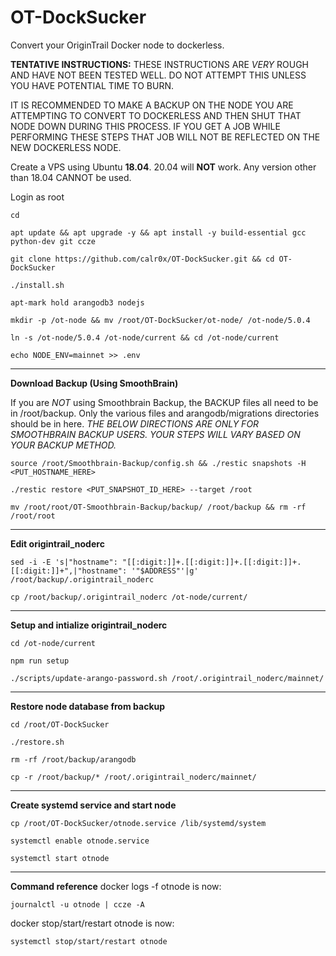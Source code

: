 # OT-DockSucker
Convert your OriginTrail Docker node to dockerless.

__TENTATIVE INSTRUCTIONS:__ THESE INSTRUCTIONS ARE *VERY* ROUGH AND HAVE NOT BEEN TESTED WELL. DO NOT ATTEMPT THIS UNLESS YOU HAVE POTENTIAL TIME TO BURN.

IT IS RECOMMENDED TO MAKE A BACKUP ON THE NODE YOU ARE ATTEMPTING TO CONVERT TO DOCKERLESS AND THEN SHUT THAT NODE DOWN DURING THIS PROCESS. IF YOU GET A JOB WHILE PERFORMING THESE STEPS THAT JOB WILL NOT BE REFLECTED ON THE NEW DOCKERLESS NODE.

Create a VPS using Ubuntu __18.04__. 20.04 will __NOT__ work. Any version other than 18.04 CANNOT be used.

Login as root
```
cd
```
```
apt update && apt upgrade -y && apt install -y build-essential gcc python-dev git ccze  
```
```
git clone https://github.com/calr0x/OT-DockSucker.git && cd OT-DockSucker  
```
```
./install.sh  
```
```
apt-mark hold arangodb3 nodejs  
```
```
mkdir -p /ot-node && mv /root/OT-DockSucker/ot-node/ /ot-node/5.0.4  
```
```
ln -s /ot-node/5.0.4 /ot-node/current && cd /ot-node/current  
```
```
echo NODE_ENV=mainnet >> .env  
```

---------------------------------------------------------------
__Download Backup (Using SmoothBrain)__

If you are *NOT* using Smoothbrain Backup, the BACKUP files all need to be in /root/backup. Only the various files and arangodb/migrations directories should be in here. *THE BELOW DIRECTIONS ARE ONLY FOR SMOOTHBRAIN BACKUP USERS. YOUR STEPS WILL VARY BASED ON YOUR BACKUP METHOD.*
```
source /root/Smoothbrain-Backup/config.sh && ./restic snapshots -H <PUT_HOSTNAME_HERE>  
```
```
./restic restore <PUT_SNAPSHOT_ID_HERE> --target /root  
```
```
mv /root/root/OT-Smoothbrain-Backup/backup/ /root/backup && rm -rf /root/root  
```

---------------------------------------------------------------
__Edit origintrail_noderc__
```
sed -i -E 's|"hostname": "[[:digit:]]+.[[:digit:]]+.[[:digit:]]+.[[:digit:]]+",|"hostname": '"$ADDRESS"'|g' /root/backup/.origintrail_noderc  
```
```
cp /root/backup/.origintrail_noderc /ot-node/current/  
```

---------------------------------------------------------------  
__Setup and intialize origintrail_noderc__
```
cd /ot-node/current  
```
```
npm run setup  
```
```
./scripts/update-arango-password.sh /root/.origintrail_noderc/mainnet/
```

---------------------------------------------------------------
__Restore node database from backup__
```
cd /root/OT-DockSucker  
```
```
./restore.sh  
```
```
rm -rf /root/backup/arangodb  
```
```
cp -r /root/backup/* /root/.origintrail_noderc/mainnet/  
```

---------------------------------------------------------------  
__Create systemd service and start node__
```
cp /root/OT-DockSucker/otnode.service /lib/systemd/system  
```
```
systemctl enable otnode.service  
```
```
systemctl start otnode  
```
---------------------------------------------------------------  
__Command reference__
docker logs -f otnode is now:
```
journalctl -u otnode | ccze -A  
```

docker stop/start/restart otnode is now:
```
systemctl stop/start/restart otnode
```
